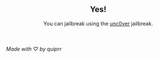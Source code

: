 <center>
<h2>Yes!</h2>
You can jailbreak using the <a href="https://unc0ver.dev/">unc0ver</a> jailbreak.
</center>
<br>
<br>

###### Made with ♡ by quiprr